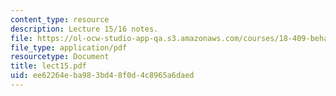 ```yaml
---
content_type: resource
description: Lecture 15/16 notes.
file: https://ol-ocw-studio-app-qa.s3.amazonaws.com/courses/18-409-behavior-of-algorithms-spring-2002/ee62264eba983bd48f0d4c8965a6daed_lect15.pdf
file_type: application/pdf
resourcetype: Document
title: lect15.pdf
uid: ee62264e-ba98-3bd4-8f0d-4c8965a6daed
---
```

